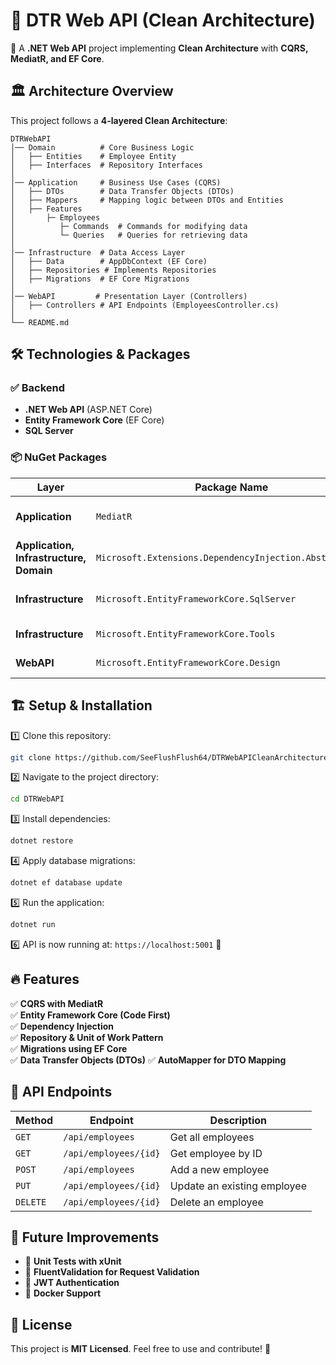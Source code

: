 # 📌 DTR Web API (Clean Architecture)  

🚀 A **.NET Web API** project implementing **Clean Architecture** with **CQRS, MediatR, and EF Core**.  

## 🏛 Architecture Overview  
This project follows a **4-layered Clean Architecture**:  

```
DTRWebAPI
│── Domain          # Core Business Logic
│   ├── Entities    # Employee Entity
│   ├── Interfaces  # Repository Interfaces
│
│── Application     # Business Use Cases (CQRS)
│   ├── DTOs        # Data Transfer Objects (DTOs)
│   ├── Mappers     # Mapping logic between DTOs and Entities
│   ├── Features
️️️│       ├️─️ Employees
️️️│          ├️─️ Commands  # Commands for modifying data
️️️│          └️─️ Queries   # Queries for retrieving data
│
│── Infrastructure  # Data Access Layer
│   ├── Data        # AppDbContext (EF Core)
│   ├── Repositories # Implements Repositories
│   ├── Migrations  # EF Core Migrations
│
│── WebAPI         # Presentation Layer (Controllers)
│   ├── Controllers # API Endpoints (EmployeesController.cs)
│
└── README.md
```

## 🛠 Technologies & Packages  
### ✅ **Backend**  
- **.NET Web API** (ASP.NET Core)  
- **Entity Framework Core** (EF Core)  
- **SQL Server**  

### 📦 **NuGet Packages**  
| Layer          | Package Name                                      | Purpose |
|---------------|------------------------------------------------|---------|
| **Application**   | `MediatR`  | Implements CQRS Pattern |
| **Application, Infrastructure, Domain** | `Microsoft.Extensions.DependencyInjection.Abstractions` | Dependency Injection |
| **Infrastructure** | `Microsoft.EntityFrameworkCore.SqlServer` | EF Core SQL Server Provider |
| **Infrastructure** | `Microsoft.EntityFrameworkCore.Tools` | Migration & Scaffolding |
| **WebAPI** | `Microsoft.EntityFrameworkCore.Design` | Required for Migrations |

## 🏗 Setup & Installation  
1️⃣ Clone this repository:  
```sh
git clone https://github.com/SeeFlushFlush64/DTRWebAPICleanArchitecture.git
```
2️⃣ Navigate to the project directory:  
```sh
cd DTRWebAPI
```
3️⃣ Install dependencies:  
```sh
dotnet restore
```
4️⃣ Apply database migrations:  
```sh
dotnet ef database update
```
5️⃣ Run the application:  
```sh
dotnet run
```
6️⃣ API is now running at: `https://localhost:5001` 🎉  

## 🔥 Features  
✅ **CQRS with MediatR**  
✅ **Entity Framework Core (Code First)**  
✅ **Dependency Injection**  
✅ **Repository & Unit of Work Pattern**  
✅ **Migrations using EF Core**  
✅ **Data Transfer Objects (DTOs)**
✅ **AutoMapper for DTO Mapping**

## 📖 API Endpoints  
| Method | Endpoint | Description |
|--------|---------|------------|
| `GET` | `/api/employees` | Get all employees |
| `GET` | `/api/employees/{id}` | Get employee by ID |
| `POST` | `/api/employees` | Add a new employee |
| `PUT` | `/api/employees/{id}` | Update an existing employee |
| `DELETE` | `/api/employees/{id}` | Delete an employee |

## 🎯 Future Improvements  
- 🔹 **Unit Tests with xUnit**  
- 🔹 **FluentValidation for Request Validation**  
- 🔹 **JWT Authentication**  
- 🔹 **Docker Support**  

## 📝 License  
This project is **MIT Licensed**. Feel free to use and contribute! 🚀  

